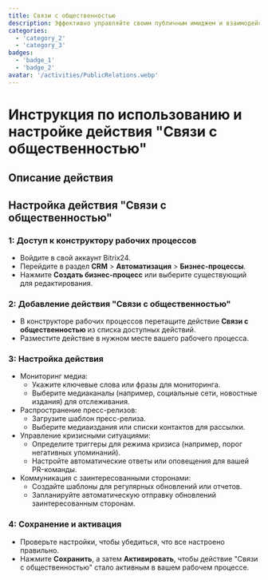 ```yaml
---
title: Связи с общественностью
description: Эффективно управляйте своим публичным имиджем и взаимодействием с медиа.
categories: 
  - 'category_2'
  - 'category_3'
badges: 
  - 'badge_1'
  - 'badge_2'
avatar: '/activities/PublicRelations.webp'
---
```

# Инструкция по использованию и настройке действия "Связи с общественностью"

## Описание действия

## **Настройка действия "Связи с общественностью"**

### 1: Доступ к конструктору рабочих процессов
- Войдите в свой аккаунт Bitrix24.
- Перейдите в раздел **CRM** > **Автоматизация** > **Бизнес-процессы**.
- Нажмите **Создать бизнес-процесс** или выберите существующий для редактирования.

### 2: Добавление действия "Связи с общественностью"
- В конструкторе рабочих процессов перетащите действие **Связи с общественностью** из списка доступных действий.
- Разместите действие в нужном месте вашего рабочего процесса.

### 3: Настройка действия
- Мониторинг медиа:
  - Укажите ключевые слова или фразы для мониторинга.
  - Выберите медиаканалы (например, социальные сети, новостные издания) для отслеживания.
- Распространение пресс-релизов:
  - Загрузите шаблон пресс-релиза.
  - Выберите медиаиздания или списки контактов для рассылки.
- Управление кризисными ситуациями:
  - Определите триггеры для режима кризиса (например, порог негативных упоминаний).
  - Настройте автоматические ответы или оповещения для вашей PR-команды.
- Коммуникация с заинтересованными сторонами:
  - Создайте шаблоны для регулярных обновлений или отчетов.
  - Запланируйте автоматическую отправку обновлений заинтересованным сторонам.

### 4: Сохранение и активация
- Проверьте настройки, чтобы убедиться, что все настроено правильно.
- Нажмите **Сохранить**, а затем **Активировать**, чтобы действие "Связи с общественностью" стало активным в вашем рабочем процессе.